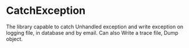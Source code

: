 # CatchException
The library capable to catch Unhandled exception and write exception on logging file, in database and by email. Can also Write a trace file, Dump object.
